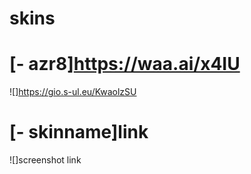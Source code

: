 # skins

# [- azr8]https://waa.ai/x4IU
![]https://gio.s-ul.eu/KwaolzSU

# [- skinname]link
![]screenshot link
